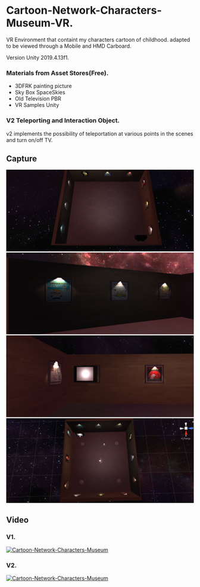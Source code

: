 # Cartoon-Network-Characters-Museum-VR.
VR Environment that containt my characters cartoon of childhood. adapted to be viewed through a Mobile and HMD Carboard.

Version Unity  2019.4.13f1.

### Materials from Asset Stores(Free).

+ 3DFRK  painting picture
+ Sky Box SpaceSkies
+ Old Television PBR
+ VR Samples Unity

### V2 Teleporting and Interaction Object.

v2 implements the possibility of teleportation at various points in the scenes and turn on/off TV.

## Capture

![Screen1](https://github.com/juanprog97/Cartoon-Network-Characters-Museum-VR/blob/master/Screenshots/screen1.png?raw=true)
![Screen2](https://github.com/juanprog97/Cartoon-Network-Characters-Museum-VR/blob/master/Screenshots/screen2.png?raw=true)
![Screen3](https://github.com/juanprog97/Cartoon-Network-Characters-Museum-VR/blob/master/Screenshots/screen3.png?raw=true)
![Screen4](https://github.com/juanprog97/Cartoon-Network-Characters-Museum-VR/blob/master/Screenshots/Screen4.png?raw=true)


## Video

### V1.
[![Cartoon-Network-Characters-Museum](https://img.youtube.com/vi/rFG6_fW5kZo/0.jpg)](https://www.youtube.com/watch?v=rFG6_fW5kZo "Cartoon-Network-Characters-Museum V1")
### V2.
[![Cartoon-Network-Characters-Museum](https://img.youtube.com/vi/nmfHNQDfJro/0.jpg)](https://www.youtube.com/watch?v=nmfHNQDfJro "Cartoon-Network-Characters-Museum V2 Teleporting,Interaction,UserInterface")


